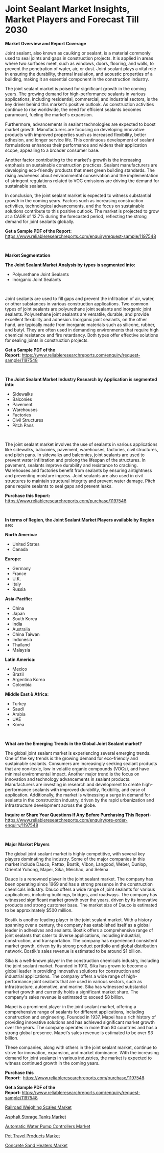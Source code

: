 <p><h1>Joint Sealant Market Insights, Market Players and Forecast Till 2030</h1></p><p><strong>Market Overview and Report Coverage</strong></p>
<p><p>Joint sealant, also known as caulking or sealant, is a material commonly used to seal joints and gaps in construction projects. It is applied in areas where two surfaces meet, such as windows, doors, flooring, and walls, to prevent the penetration of water, air, or dust. Joint sealant plays a vital role in ensuring the durability, thermal insulation, and acoustic properties of a building, making it an essential component in the construction industry.</p><p>The joint sealant market is poised for significant growth in the coming years. The growing demand for high-performance sealants in various applications, including residential, commercial, and industrial sectors, is the key driver behind this market's positive outlook. As construction activities continue to rise worldwide, the need for efficient sealants becomes paramount, fueling the market's expansion.</p><p>Furthermore, advancements in sealant technologies are expected to boost market growth. Manufacturers are focusing on developing innovative products with improved properties such as increased flexibility, better adhesion, and longer service life. This continuous development of sealant formulations enhances their performance and widens their application scope, appealing to a broader consumer base.</p><p>Another factor contributing to the market's growth is the increasing emphasis on sustainable construction practices. Sealant manufacturers are developing eco-friendly products that meet green building standards. The rising awareness about environmental conservation and the implementation of stringent regulations related to VOC emissions are driving the demand for sustainable sealants.</p><p>In conclusion, the joint sealant market is expected to witness substantial growth in the coming years. Factors such as increasing construction activities, technological advancements, and the focus on sustainable solutions contribute to this positive outlook. The market is projected to grow at a CAGR of 12.7% during the forecasted period, reflecting the strong demand for joint sealants globally.</p></p>
<p><strong>Get a Sample PDF of the Report:</strong> <a href="https://www.reliableresearchreports.com/enquiry/request-sample/1197548">https://www.reliableresearchreports.com/enquiry/request-sample/1197548</a></p>
<p>&nbsp;</p>
<p><strong>Market Segmentation</strong></p>
<p><strong>The Joint Sealant Market Analysis by types is segmented into:</strong></p>
<p><ul><li>Polyurethane Joint Sealants</li><li>Inorganic Joint Sealants</li></ul></p>
<p>&nbsp;</p>
<p><p>Joint sealants are used to fill gaps and prevent the infiltration of air, water, or other substances in various construction applications. Two common types of joint sealants are polyurethane joint sealants and inorganic joint sealants. Polyurethane joint sealants are versatile, durable, and provide excellent flexibility and adhesion. Inorganic joint sealants, on the other hand, are typically made from inorganic materials such as silicone, rubber, and butyl. They are often used in demanding environments that require high chemical resistance and fire retardancy. Both types offer effective solutions for sealing joints in construction projects.</p></p>
<p><strong>Get a Sample PDF of the Report:</strong>&nbsp;<a href="https://www.reliableresearchreports.com/enquiry/request-sample/1197548">https://www.reliableresearchreports.com/enquiry/request-sample/1197548</a></p>
<p>&nbsp;</p>
<p><strong>The Joint Sealant Market Industry Research by Application is segmented into:</strong></p>
<p><ul><li>Sidewalks</li><li>Balconies</li><li>Pavement</li><li>Warehouses</li><li>Factories</li><li>Civil Structures</li><li>Pitch Pans</li></ul></p>
<p>&nbsp;</p>
<p><p>The joint sealant market involves the use of sealants in various applications like sidewalks, balconies, pavement, warehouses, factories, civil structures, and pitch pans. In sidewalks and balconies, joint sealants are used to prevent water infiltration and prolong the lifespan of the structures. In pavement, sealants improve durability and resistance to cracking. Warehouses and factories benefit from sealants by ensuring airtightness and preventing moisture ingress. Joint sealants are also used in civil structures to maintain structural integrity and prevent water damage. Pitch pans require sealants to seal gaps and prevent leaks.</p></p>
<p><strong>Purchase this Report:</strong>&nbsp; <a href="https://www.reliableresearchreports.com/purchase/1197548">https://www.reliableresearchreports.com/purchase/1197548</a></p>
<p>&nbsp;</p>
<p><strong>In terms of Region, the Joint Sealant Market Players available by Region are:</strong></p>
<p>
    <p> <strong> North America: </strong>
        <ul>
            <li>United States</li>
            <li>Canada</li>
        </ul>
        </p> 
    <p> <strong> Europe: </strong>
        <ul>
            <li>Germany</li>
            <li>France</li>
            <li>U.K.</li>
            <li>Italy</li>
            <li>Russia</li>
        </ul>
        </p> 
    <p> <strong> Asia-Pacific: </strong>
        <ul>
            <li>China</li>
            <li>Japan</li>
            <li>South Korea</li>
            <li>India</li>
            <li>Australia</li>
            <li>China Taiwan</li>
            <li>Indonesia</li>
            <li>Thailand</li>
            <li>Malaysia</li>
        </ul>
        </p> 
    <p> <strong> Latin America: </strong>
        <ul>
            <li>Mexico</li>
            <li>Brazil</li>
            <li>Argentina Korea</li>
            <li>Colombia</li>
        </ul>
        </p> 
    <p> <strong> Middle East & Africa: </strong>
        <ul>
            <li>Turkey</li>
            <li>Saudi</li>
            <li>Arabia</li>
            <li>UAE</li>
            <li>Korea</li>
        </ul>
    </p>
    </p>
<p>&nbsp;</p>
<p><strong>What are the Emerging Trends in the Global Joint Sealant market?</strong></p>
<p><p>The global joint sealant market is experiencing several emerging trends. One of the key trends is the growing demand for eco-friendly and sustainable sealants. Consumers are increasingly seeking sealant products that are non-toxic, low in volatile organic compounds (VOCs), and have minimal environmental impact. Another major trend is the focus on innovation and technology advancements in sealant products. Manufacturers are investing in research and development to create high-performance sealants with improved durability, flexibility, and ease of application. Additionally, the market is witnessing a surge in demand for sealants in the construction industry, driven by the rapid urbanization and infrastructure development across the globe.</p></p>
<p><strong>Inquire or Share Your Questions If Any Before Purchasing This Report</strong>- <a href="https://www.reliableresearchreports.com/enquiry/pre-order-enquiry/1197548">https://www.reliableresearchreports.com/enquiry/pre-order-enquiry/1197548</a></p>
<p>&nbsp;</p>
<p><strong>Major Market Players</strong></p>
<p><p>The global joint sealant market is highly competitive, with several key players dominating the industry. Some of the major companies in this market include Dauco, Pattex, Bostik, Vibon, Langood, Weber, Dunlop, Oriental Yuhong, Mapei, Sika, Meichao, and Selena.</p><p>Dauco is a renowned player in the joint sealant market. The company has been operating since 1969 and has a strong presence in the construction chemicals industry. Dauco offers a wide range of joint sealants for various applications, including buildings, bridges, and roadways. The company has witnessed significant market growth over the years, driven by its innovative products and strong customer base. The market size of Dauco is estimated to be approximately $500 million.</p><p>Bostik is another leading player in the joint sealant market. With a history spanning over a century, the company has established itself as a global leader in adhesives and sealants. Bostik offers a comprehensive range of joint sealants that cater to diverse applications, including industrial, construction, and transportation. The company has experienced consistent market growth, driven by its strong product portfolio and global distribution network. Bostik's sales revenue is estimated to be around $1 billion.</p><p>Sika is a well-known player in the construction chemicals industry, including the joint sealant market. Founded in 1910, Sika has grown to become a global leader in providing innovative solutions for construction and industrial applications. The company offers a wide range of high-performance joint sealants that are used in various sectors, such as infrastructure, automotive, and marine. Sika has witnessed substantial market growth and currently holds a significant market share. The company's sales revenue is estimated to exceed $8 billion.</p><p>Mapei is a prominent player in the joint sealant market, offering a comprehensive range of sealants for different applications, including construction and engineering. Founded in 1937, Mapei has a rich history of providing innovative solutions and has achieved significant market growth over the years. The company operates in more than 80 countries and has a strong global presence. Mapei's sales revenue is estimated to be over $3 billion.</p><p>These companies, along with others in the joint sealant market, continue to strive for innovation, expansion, and market dominance. With the increasing demand for joint sealants in various industries, the market is expected to witness continued growth in the coming years.</p></p>
<p><strong>Purchase this Report:</strong>&nbsp;&nbsp;<a href="https://www.reliableresearchreports.com/purchase/1197548">https://www.reliableresearchreports.com/purchase/1197548</a></p>
<p></p>
<p><strong>Get a Sample PDF of the Report:</strong>&nbsp;<a href="https://www.reliableresearchreports.com/enquiry/request-sample/1197548">https://www.reliableresearchreports.com/enquiry/request-sample/1197548</a></p>
<p><p><a href="https://medium.com/@jacks0866979/railroad-weighing-scales-market-trends-and-market-analysis-forecasted-for-period-2023-2030-5341b00cce96">Railroad Weighing Scales Market</a></p><p><a href="https://medium.com/@fitanstorm7845/asphalt-storage-tanks-market-report-reveals-the-latest-trends-and-growth-opportunities-of-this-78398aa3710e">Asphalt Storage Tanks Market</a></p><p><a href="https://medium.com/@adibooy632501/automatic-water-pump-controllers-market-insights-into-market-cagr-market-trends-and-growth-ea21684bd6e3">Automatic Water Pump Controllers Market</a></p><p><a href="https://medium.com/@robinsinghrp23/pet-travel-products-market-trends-forecast-and-competitive-analysis-to-2030-6392312187b7">Pet Travel Products Market</a></p><p><a href="https://medium.com/@nilltanay7548659/concrete-sand-heaters-market-insights-into-market-cagr-market-trends-and-growth-strategies-f3492c74de00">Concrete Sand Heaters Market</a></p></p>